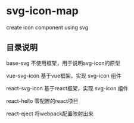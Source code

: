 # svg-icon-map
create icon component using svg

## 目录说明
base-svg 不使用框架，用于说明svg-icon的原型   

vue-svg-icon 基于vue框架，实现 svg-icon 组件   

react-svg-icon 基于react框架，实现 svg-icon 组件   

react-hello 零配置的react项目   

react-eject 将webpack配置映射出来   
